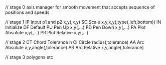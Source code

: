 // stage 0
axis manager for smooth movement that accepts sequence of positions and speeds

// stage 1
IP   Input p1 and p2            x,y(,x,y)
SC   Scale                      x,y,x,y(,type(,left,bottom))
IN   Initialize
DF   Default
PU   Pen Up                     x,y(,...)
PD   Pen Down                   x,y(,...)
PA   Plot Absolute              x,y(,...)
PR   Plot Relative              x,y(,...)

// stage 2
CT   Chord Tolerance            n
CI   Circle                     radius(,tolerance)
AA   Arc Absolute               x,y,angle(,tolerance)
AR   Arc Relative               x,y,angle(,tolerance)

// stage 3
polygons etc


